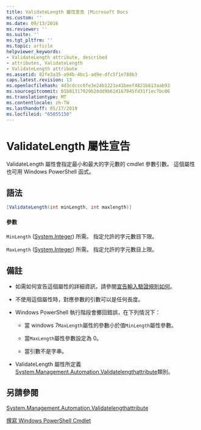 ```yaml
---
title: ValidateLength 屬性宣告 |Microsoft Docs
ms.custom: ''
ms.date: 09/13/2016
ms.reviewer: ''
ms.suite: ''
ms.tgt_pltfrm: ''
ms.topic: article
helpviewer_keywords:
- ValidateLength attribute, described
- attributes, ValidateLength
- ValidateLength attribute
ms.assetid: 82fe3a35-a94b-4bc1-ad9e-dfc5f1e788b3
caps.latest.revision: 13
ms.openlocfilehash: 4d3cdccc0fe3e24b1221e41beef4821b613aab93
ms.sourcegitcommit: 01b81317029b28dd9b61d167045fd31f1ec7bc06
ms.translationtype: MT
ms.contentlocale: zh-TW
ms.lasthandoff: 05/17/2019
ms.locfileid: "65855150"
---
```

# <a name="validatelength-attribute-declaration"></a>ValidateLength 屬性宣告

ValidateLength 屬性會指定最小和最大的字元數的 cmdlet 參數引數。 這個屬性也可用 Windows PowerShell 函式。

## <a name="syntax"></a>語法

```csharp
[ValidateLength(int minLength, int maxlength)]
```

#### <a name="parameters"></a>參數

`MinLength` ([System.Integer](/dotnet/api/System.Integer)) 所需。 指定允許的字元數目下限。

`MaxLength` ([System.Integer](/dotnet/api/System.Integer)) 所需。 指定允許的字元數目上限。

## <a name="remarks"></a>備註

- 如需如何宣告這個屬性的詳細資訊，請參閱[宣告輸入驗證規則如何](./how-to-validate-parameter-input.md)。

- 不使用這個屬性時，對應參數的引數可以是任何長度。

- Windows PowerShell 執行階段會擲回錯誤，在下列情況下：

    - 當 windows 7`MaxLength`屬性的參數小於值`MinLength`屬性參數。

    - 當`MaxLength`屬性參數設定為 0。

    - 當引數不是字串。

- ValidateLength 屬性所定義[System.Management.Automation.Validatelengthattribute](/dotnet/api/System.Management.Automation.ValidateLengthAttribute)類別。

## <a name="see-also"></a>另請參閱

[System.Management.Automation.Validatelengthattribute](/dotnet/api/System.Management.Automation.ValidateLengthAttribute)

[撰寫 Windows PowerShell Cmdlet](./writing-a-windows-powershell-cmdlet.md)
